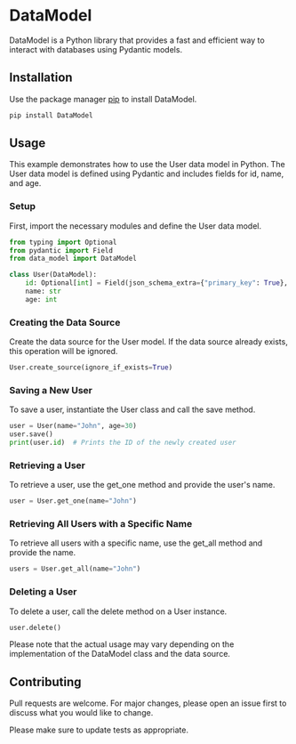 # DataModel

DataModel is a Python library that provides a fast and efficient way to interact with databases using Pydantic models.

## Installation

Use the package manager [pip](https://pip.pypa.io/en/stable/) to install DataModel.

```sh
pip install DataModel
```

## Usage

This example demonstrates how to use the User data model in Python. The User data model is defined using Pydantic and includes fields for id, name, and age.

### Setup
First, import the necessary modules and define the User data model.

```python
from typing import Optional
from pydantic import Field
from data_model import DataModel

class User(DataModel):
    id: Optional[int] = Field(json_schema_extra={"primary_key": True}, default=None)
    name: str
    age: int
```

### Creating the Data Source
Create the data source for the User model. If the data source already exists, this operation will be ignored.

```python
User.create_source(ignore_if_exists=True)
```

### Saving a New User
To save a user, instantiate the User class and call the save method.

```python
user = User(name="John", age=30)
user.save()
print(user.id)  # Prints the ID of the newly created user
```

### Retrieving a User
To retrieve a user, use the get_one method and provide the user's name.

```python
user = User.get_one(name="John")
```

### Retrieving All Users with a Specific Name
To retrieve all users with a specific name, use the get_all method and provide the name.

```python
users = User.get_all(name="John")
```

### Deleting a User
To delete a user, call the delete method on a User instance.

```python
user.delete()
```

Please note that the actual usage may vary depending on the implementation of the DataModel class and the data source.

## Contributing
Pull requests are welcome. For major changes, please open an issue first to discuss what you would like to change.

Please make sure to update tests as appropriate.
